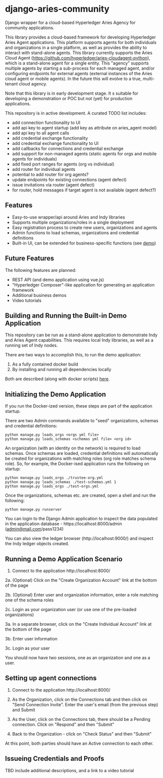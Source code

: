 # django-aries-community

Django wrapper for a cloud-based Hyperledger Aries Agency for community applications.

This library provides a cloud-based framework for developing Hyperledger Aries Agent applications.  This platform supports agents for both individuals and organizations in a single platform, as well as provides the ability to interact with stand-alone agents.  This library currently supports the Aries Cloud Agent (https://github.com/hyperledger/aries-cloudagent-python), which is a
stand-alone agent for a single entity.  This "agency" supports multiple agents by starting a sub-process for each managed agent, 
and/or configuring endpoints for external agents (external instances of the Aries cloud agent or mobile agents).  In the future
this will evolve to a true, multi-tenant cloud agency.

Note that this library is in early development stage.  It s suitable for developing a demonstration or POC but not (yet) for production applications.


This repository is in active development.  A curated TODO list includes:

- add connection functionality to UI
- add api key to agent startup (add key as attribute on aries_agent model)
- add api key to all agent calls
- add credential exchange functionality
- add credential exchange functionality to UI
- add callbacks for connections and credential exchange
- add support for non-managed agents (static agents for orgs and mobile agents for individuals)
- add fixed port ranges for agents (org vs individual)
- add router for individual agents
- potential to add router for org agents?
- update endpoints for existing connections (agent defect)
- issue invitations via router (agent defect)
- for router, hold messages if target agent is not available (agent defect?)


## Features

- Easy-to-use wrapper/api around Aries and Indy libraries
- Supports multiple organizations/roles in a single deployment
- Easy registration process to create new users, organizations and agents
- Admin functions to load schemas, organizations and credential definitions
- Built-in UI, can be extended for business-specific functions (see [demo](https://github.com/AnonSolutions/aries-community-demo))


## Future Features

The following features are planned:

- REST API (and demo application using vue.js)
- "Hyperledger Composer"-like application for generating an application framework
- Additional business demos
- Video tutorials


## Building and Running the Built-in Demo Application

This repository can be run as a stand-alone application to demonstrate Indy and Aries Agent capabilities.  This requires local Indy libraries, as well as a running set of Indy nodes.

There are two ways to accomplish this, to run the demo application:

1. As a fully contained docker build
2. By installing and running all dependencies locally

Both are described (along with docker scripts) [here](./docker).


## Initializing the Demo Application

If you run the Docker-ized version, these steps are part of the application startup.

There are two Admin commands available to "seed" organizations, schemas and credential definitions:

```
python manage.py loads_orgs <orgs yml file>
python manage.py loads_schemas <schemas yml file> <org id>
```

An organization (with an identity on the network) is required to load schemas.  Once schemas are loaded, credential definitions will automatically be created for organizations with matching roles (org role matches schema role).  So, for example, the Docker-ised application runs the following on startup:

```
python manage.py loads_orgs ./trustee-org.yml
python manage.py loads_schemas ./test-schemas.yml 1
python manage.py loads_orgs ./test-orgs.yml
```

Once the organizations, schemas etc. are created, open a shell and run the following:

```
python manage.py runserver
```

You can login to the Django Admin application to inspect the data populated in the application database - https://localhost:8000/admin (admin@mail.com/pass1234)

You can also view the ledger browser (http://localhost:9000/) and inspect the Indy ledger objects created.


## Running a Demo Application Scenario

1. Connect to the application http://localhost:8000/

2a. (Optional) Click on the "Create Organization Account" link at the bottom of the page

2b. (Optional) Enter user and organization information, enter a role matching one of the schema roles

2c. Login as your organization user (or use one of the pre-loaded organizations)

3a. In a separate browser, click on the "Create Individual Account" link at the bottom of the page

3b. Enter user information

3c. Login as your user

You should now have two sessions, one as an organization and one as a user.


## Setting up agent connections

1. Connect to the application http://localhost:8000/

2. As the Organization, click on the Connections tab and then click on "Send Connection Invite".  Enter the user's email (from the previous step) and Submit

3. As the User, click on the Connections tab, there should be a Pending connection. Click on "Respond" and then "Submit"

4. Back to the Organization - click on "Check Status" and then "Submit"

At this point, both parties should have an Active connection to each other.


## Issueing Credentials and Proofs

TBD include additional descriptions, and a link to a video tutorial

